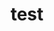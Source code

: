 ---
layout: profile
title : test
Name: P.Sahithi Reddy
University: IIIT Hyderabad
City: Mahabubnagar
Country: India
Bio: confused noises
Favourite-Programming-Languages: Python
Interests-Outside-Of-Tech: Painting
GitHub: https://github.com/psahithireddy
LinkedIn: https://www.linkedin.com/in/sahithi-reddy-perkampally-b054220/
Twitter: N/A
Image: Sahithi.jpeg
Resume: https://drive.google.com/open?id=1lqQrwSwnSYPO-e0tM75Q22zma-u2gmvx
---